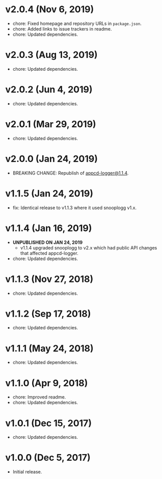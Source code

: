 # v2.0.4 (Nov 6, 2019)

 * chore: Fixed homepage and repository URLs in `package.json`.
 * chore: Added links to issue trackers in readme.
 * chore: Updated dependencies.

# v2.0.3 (Aug 13, 2019)

 * chore: Updated dependencies.

# v2.0.2 (Jun 4, 2019)

 * chore: Updated dependencies.

# v2.0.1 (Mar 29, 2019)

 * chore: Updated dependencies.

# v2.0.0 (Jan 24, 2019)

 * BREAKING CHANGE: Republish of appcd-logger@1.1.4.

# v1.1.5 (Jan 24, 2019)

 * fix: Identical release to v1.1.3 where it used snooplogg v1.x.

# v1.1.4 (Jan 16, 2019)

 * **UNPUBLISHED ON JAN 24, 2019**
   - v1.1.4 upgraded snooplogg to v2.x which had public API changes that affected appcd-logger.
 * chore: Updated dependencies.

# v1.1.3 (Nov 27, 2018)

 * chore: Updated dependencies.

# v1.1.2 (Sep 17, 2018)

 * chore: Updated dependencies.

# v1.1.1 (May 24, 2018)

 * chore: Updated dependencies.

# v1.1.0 (Apr 9, 2018)

 * chore: Improved readme.
 * chore: Updated dependencies.

# v1.0.1 (Dec 15, 2017)

 * chore: Updated dependencies.

# v1.0.0 (Dec 5, 2017)

 - Initial release.

